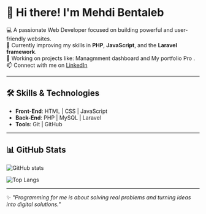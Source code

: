 # 👋 Hi there! I'm Mehdi Bentaleb  

💻 A passionate Web Developer focused on building powerful and user-friendly websites.  
🌱 Currently improving my skills in **PHP**, **JavaScript**, and the **Laravel framework**.  
🚀 Working on projects like: Managmment dashboard and My portfolio Pro . 
📫 Connect with me on [LinkedIn](https://www.linkedin.com/in/mehdi-bentaleb-25814a355/)  

---

## 🛠️ Skills & Technologies
- **Front-End**: HTML | CSS | JavaScript  
- **Back-End**: PHP | MySQL | Laravel  
- **Tools**: Git | GitHub  

---

## 📊 GitHub Stats
![GitHub stats](https://github-readme-stats.vercel.app/api?username=BenTaleb-Mehdi&show_icons=true&theme=radical)  

![Top Langs](https://github-readme-stats.vercel.app/api/top-langs/?username=BenTaleb-Mehdi&layout=compact&theme=radical)  

---

✨ *"Programming for me is about solving real problems and turning ideas into digital solutions."*  
